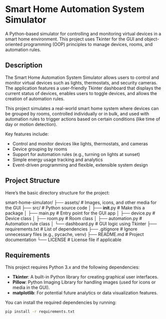 # Smart Home Automation System Simulator

A Python-based simulator for controlling and monitoring virtual devices in a smart home environment. This project uses Tkinter for the GUI and object-oriented programming (OOP) principles to manage devices, rooms, and automation rules.

## Description

The Smart Home Automation System Simulator allows users to control and monitor virtual devices such as lights, thermostats, and security cameras. The application features a user-friendly Tkinter dashboard that displays the current status of devices, enables users to toggle devices, and allows the creation of automation rules.

This project simulates a real-world smart home system where devices can be grouped by rooms, controlled individually or in bulk, and used with automation rules to trigger actions based on certain conditions (like time of day or motion detection).

Key features include:
- Control and monitor devices like lights, thermostats, and cameras
- Device grouping by rooms
- Support for automation rules (e.g., turning on lights at sunset)
- Simple energy usage tracking and analytics
- Event-driven programming and flexible, extensible system design

## Project Structure

Here’s the basic directory structure for the project:

smart-home-simulator/
├── assets/               # Images, icons, and other media for the GUI
├── src/                  # Python source code
│   ├── __init__.py       # Make this a package
│   ├── main.py           # Entry point for the GUI app
│   ├── device.py         # Device class
│   ├── room.py           # Room class
│   ├── automation.py     # Automation rule class
│   └── dashboard.py      # GUI logic using Tkinter
├── requirements.txt      # List of dependencies
├── .gitignore            # Ignore unnecessary files (e.g., pycache, venv)
├── README.md             # Project documentation
└── LICENSE               # License file if applicable

## Requirements

This project requires Python 3.x and the following dependencies:

- **Tkinter**: A built-in Python library for creating graphical user interfaces.
- **Pillow**: Python Imaging Library for handling images (used for icons or media in the GUI).
- **matplotlib**: For potential future analytics or data visualization features.

You can install the required dependencies by running:

```bash
pip install -r requirements.txt
